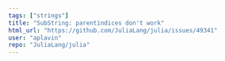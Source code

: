 ```yaml
---
tags: ["strings"]
title: "SubString: parentindices don't work"
html_url: "https://github.com/JuliaLang/julia/issues/49341"
user: "aplavin"
repo: "JuliaLang/julia"
---
```


